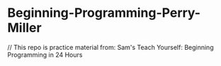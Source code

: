 # Beginning-Programming-Perry-Miller
// This repo is practice material from: Sam's Teach Yourself: Beginning Programming in 24 Hours
